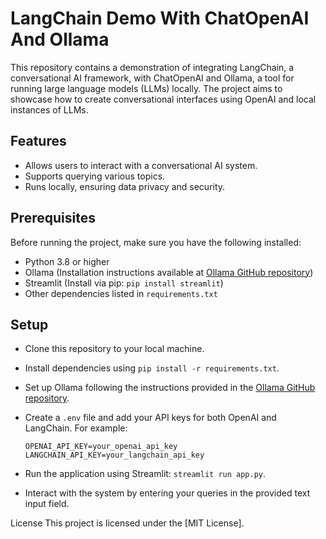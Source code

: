 # LangChain Demo With ChatOpenAI And Ollama

This repository contains a demonstration of integrating LangChain, a conversational AI framework, with ChatOpenAI and Ollama, a tool for running large language models (LLMs) locally. The project aims to showcase 
how to create conversational interfaces using OpenAI and local instances of LLMs.

## Features
* Allows users to interact with a conversational AI system.
* Supports querying various topics.
* Runs locally, ensuring data privacy and security.

## Prerequisites

Before running the project, make sure you have the following installed:

* Python 3.8 or higher
* Ollama (Installation instructions available at [Ollama GitHub repository](https://github.com/ollama/ollama))
* Streamlit (Install via pip: ```pip install streamlit```)
* Other dependencies listed in ```requirements.txt```

## Setup

* Clone this repository to your local machine.
* Install dependencies using ```pip install -r requirements.txt```.
* Set up Ollama following the instructions provided in the [Ollama GitHub repository](https://github.com/ollama/ollama).
* Create a ```.env``` file and add your API keys for both OpenAI and LangChain. For example:

  ```
  OPENAI_API_KEY=your_openai_api_key
  LANGCHAIN_API_KEY=your_langchain_api_key
  ```
* Run the application using Streamlit: ```streamlit run app.py```.
* Interact with the system by entering your queries in the provided text input field.

License
This project is licensed under the [MIT License].


